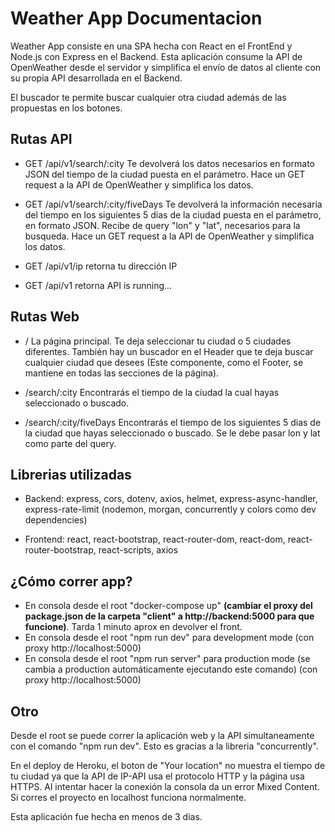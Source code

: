 # Weather App Documentacion

Weather App consiste en una SPA hecha con React en el FrontEnd y Node.js con Express en el Backend. Esta aplicación consume la API de OpenWeather desde el servidor y simplifica el envío de datos al cliente con su propia API desarrollada en el Backend.

El buscador te permite buscar cualquier otra ciudad además de las propuestas en los botones.

## Rutas API

- GET /api/v1/search/:city Te devolverá los datos necesarios en formato JSON del tiempo de la ciudad puesta en el parámetro. Hace un GET request a la API de OpenWeather y simplifica los datos.

- GET /api/v1/search/:city/fiveDays Te devolverá la información necesaria del tiempo en los siguientes 5 dias de la ciudad puesta en el parámetro, en formato JSON. Recibe de query "lon" y "lat", necesarios para la busqueda. Hace un GET request a la API de OpenWeather y simplifica los datos.

- GET /api/v1/ip retorna tu dirección IP
- GET /api/v1 retorna API is running...

## Rutas Web

- / La página principal. Te deja seleccionar tu ciudad o 5 ciudades diferentes. También hay un buscador en el Header que te deja buscar cualquier ciudad que desees (Este componente, como el Footer, se mantiene en todas las secciones de la página).

- /search/:city Encontrarás el tiempo de la ciudad la cual hayas seleccionado o buscado.

- /search/:city/fiveDays Encontrarás el tiempo de los siguientes 5 dias de la ciudad que hayas seleccionado o buscado. Se le debe pasar lon y lat como parte del query.

## Librerias utilizadas

- Backend: express, cors, dotenv, axios, helmet, express-async-handler, express-rate-limit (nodemon, morgan, concurrently y colors como dev dependencies)

- Frontend: react, react-bootstrap, react-router-dom, react-dom, react-router-bootstrap, react-scripts, axios

## ¿Cómo correr app?

- En consola desde el root "docker-compose up" **(cambiar el proxy del package.json de la carpeta "client" a http://backend:5000 para que funcione)**. Tarda 1 minuto aprox en devolver el front.
- En consola desde el root "npm run dev" para development mode (con proxy http://localhost:5000)
- En consola desde el root "npm run server" para production mode (se cambia a production automáticamente ejecutando este comando) (con proxy http://localhost:5000)


## Otro

Desde el root se puede correr la aplicación web y la API simultaneamente con el comando "npm run dev". Esto es gracias a la libreria "concurrently".

En el deploy de Heroku, el boton de "Your location" no muestra el tiempo de tu ciudad ya que la API de IP-API usa el protocolo HTTP y la página usa HTTPS. Al intentar hacer la conexión la consola da un error Mixed Content.
Si corres el proyecto en localhost funciona normalmente.

Esta aplicación fue hecha en menos de 3 dias. 
